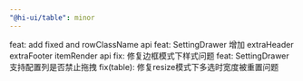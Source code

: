 ```yaml
---
"@hi-ui/table": minor
---
```


feat: add fixed and rowClassName api
feat: SettingDrawer 增加 extraHeader extraFooter itemRender api
fix: 修复边框模式下样式问题
feat: SettingDrawer 支持配置列是否禁止拖拽
fix(table): 修复resize模式下多选时宽度被重置问题
